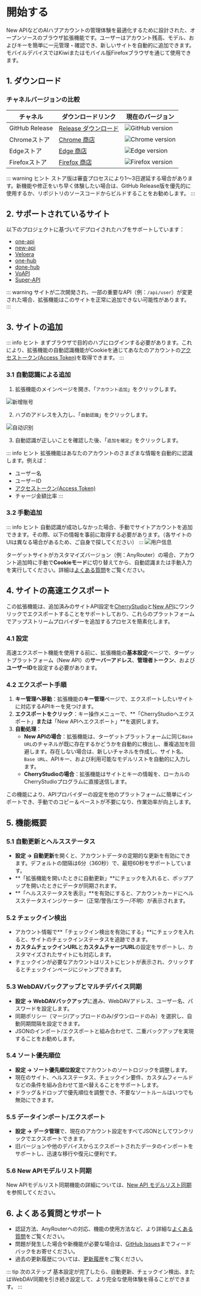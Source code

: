 # 開始する

New APIなどのAIハブアカウントの管理体験を最適化するために設計された、オープンソースのブラウザ拡張機能です。ユーザーはアカウント残高、モデル、およびキーを簡単に一元管理・確認でき、新しいサイトを自動的に追加できます。モバイルデバイスではKiwiまたはモバイル版Firefoxブラウザを通じて使用できます。

## 1. ダウンロード

### チャネルバージョンの比較

| チャネル | ダウンロードリンク | 現在のバージョン |
|------|----------|----------|
| GitHub Release | [Release ダウンロード](https://github.com/qixing-jk/all-api-hub/releases) | ![GitHub version](https://img.shields.io/github/v/release/qixing-jk/all-api-hub?label=GitHub&logo=github&style=flat) |
| Chromeストア | [Chrome 商店](https://chromewebstore.google.com/detail/lapnciffpekdengooeolaienkeoilfeo) | ![Chrome version](https://img.shields.io/chrome-web-store/v/lapnciffpekdengooeolaienkeoilfeo?label=Chrome&logo=googlechrome&style=flat) |
| Edgeストア | [Edge 商店](https://microsoftedge.microsoft.com/addons/detail/pcokpjaffghgipcgjhapgdpeddlhblaa) | ![Edge version](https://img.shields.io/badge/dynamic/json?label=Edge&prefix=v&query=%24.version&url=https%3A%2F%2Fmicrosoftedge.microsoft.com%2Faddons%2Fgetproductdetailsbycrxid%2Fpcokpjaffghgipcgjhapgdpeddlhblaa&logo=microsoftedge&style=flat) |
| Firefoxストア | [Firefox 商店](https://addons.mozilla.org/firefox/addon/%E4%B8%AD%E8%BD%AC%E7%AB%99%E7%AE%A1%E7%90%86%E5%99%A8-all-api-hub/) | ![Firefox version](https://img.shields.io/amo/v/%7Bbc73541a-133d-4b50-b261-36ea20df0d24%7D?label=Firefox&logo=firefoxbrowser&style=flat) |

::: warning ヒント
ストア版は審査プロセスにより1〜3日遅延する場合があります。新機能や修正をいち早く体験したい場合は、GitHub Release版を優先的に使用するか、リポジトリのソースコードからビルドすることをお勧めします。
:::

## 2. サポートされているサイト

以下のプロジェクトに基づいてデプロイされたハブをサポートしています：
- [one-api](https://github.com/songquanpeng/one-api)
- [new-api](https://github.com/QuantumNous/new-api)
- [Veloera](https://github.com/Veloera/Veloera)
- [one-hub](https://github.com/MartialBE/one-hub)
- [done-hub](https://github.com/deanxv/done-hub)
- [VoAPI](https://github.com/VoAPI/VoAPI)
- [Super-API](https://github.com/SuperAI-Api/Super-API)

::: warning
サイトが二次開発され、一部の重要なAPI（例：`/api/user`）が変更された場合、拡張機能はこのサイトを正常に追加できない可能性があります。
:::

## 3. サイトの追加

::: info ヒント
まずブラウザで目的のハブにログインする必要があります。これにより、拡張機能の自動認識機能がCookieを通じてあなたのアカウントの[アクセストークン(Access Token)](#_3-2-手动添加)を取得できます。
:::

### 3.1 自動認識による追加

1. 拡張機能のメインページを開き、「`アカウント追加`」をクリックします。

![新增账号](./static/image/add-account-btn.png)

2. ハブのアドレスを入力し、「`自動認識`」をクリックします。

![自动识别](./static/image/add-account-dialog-btn.png)

3. 自動認識が正しいことを確認した後、「`追加を確定`」をクリックします。

::: info ヒント
拡張機能はあなたのアカウントのさまざまな情報を自動的に認識します。例えば：
- ユーザー名
- ユーザーID
- [アクセストークン(Access Token)](#_3-2-手动添加)
- チャージ金額比率
:::

### 3.2 手動追加

::: info ヒント
自動認識が成功しなかった場合、手動でサイトアカウントを追加できます。その際、以下の情報を事前に取得する必要があります。（各サイトのUIは異なる場合があるため、ご自身で探してください）
:::
![用户信息](./static/image/site-user-info.png)

ターゲットサイトがカスタマイズバージョン（例：AnyRouter）の場合、アカウント追加時に手動で**Cookieモード**に切り替えてから、自動認識または手動入力を実行してください。詳細は[よくある質問](./faq.md#anyrouter-网站报错怎么办)をご覧ください。

## 4. サイトの高速エクスポート

この拡張機能は、追加済みのサイトAPI設定を[CherryStudio](https://github.com/CherryHQ/cherry-studio)と[New API](https://github.com/QuantumNous/new-api)にワンクリックでエクスポートすることをサポートしており、これらのプラットフォームでアップストリームプロバイダーを追加するプロセスを簡素化します。

### 4.1 設定

高速エクスポート機能を使用する前に、拡張機能の**基本設定**ページで、ターゲットプラットフォーム（New API）の**サーバーアドレス**、**管理者トークン**、および**ユーザーID**を設定する必要があります。

### 4.2 エクスポート手順

1. **キー管理へ移動**：拡張機能の**キー管理**ページで、エクスポートしたいサイトに対応するAPIキーを見つけます。
2. **エクスポートをクリック**：キー操作メニューで、**「CherryStudioへエクスポート」**または**「New APIへエクスポート」**を選択します。
3. **自動処理**：
   * **New APIの場合**：拡張機能は、ターゲットプラットフォームに同じ`Base URL`のチャネルが既に存在するかどうかを自動的に検出し、重複追加を回避します。存在しない場合は、新しいチャネルを作成し、サイト名、`Base URL`、APIキー、および利用可能なモデルリストを自動的に入力します。
   * **CherryStudioの場合**：拡張機能はサイトとキーの情報を、ローカルのCherryStudioプログラムに直接送信します。

この機能により、APIプロバイダーの設定を他のプラットフォームに簡単にインポートでき、手動でのコピー＆ペーストが不要になり、作業効率が向上します。

## 5. 機能概要

### 5.1 自動更新とヘルスステータス

- **設定 → 自動更新**を開くと、アカウントデータの定期的な更新を有効にできます。デフォルトの間隔は6分（360秒）で、最短60秒をサポートしています。
- **「拡張機能を開いたときに自動更新」**にチェックを入れると、ポップアップを開いたときにデータが同期されます。
- **「ヘルスステータスを表示」**を有効にすると、アカウントカードにヘルスステータスインジケーター（正常/警告/エラー/不明）が表示されます。

### 5.2 チェックイン検出

- アカウント情報で**「チェックイン検出を有効にする」**にチェックを入れると、サイトのチェックインステータスを追跡できます。
- **カスタムチェックインURL**と**カスタムチャージURL**の設定をサポートし、カスタマイズされたサイトにも対応します。
- チェックインが必要なアカウントはリストにヒントが表示され、クリックするとチェックインページにジャンプできます。

### 5.3 WebDAVバックアップとマルチデバイス同期

- **設定 → WebDAVバックアップ**に進み、WebDAVアドレス、ユーザー名、パスワードを設定します。
- 同期ポリシー（マージ/アップロードのみ/ダウンロードのみ）を選択し、自動同期間隔を設定できます。
- JSONのインポート/エクスポートと組み合わせて、二重バックアップを実現することをお勧めします。

### 5.4 ソート優先順位

- **設定 → ソート優先順位設定**でアカウントのソートロジックを調整します。
- 現在のサイト、ヘルスステータス、チェックイン要件、カスタムフィールドなどの条件を組み合わせて並べ替えることをサポートします。
- ドラッグ＆ドロップで優先順位を調整でき、不要なソートルールはいつでも無効にできます。

### 5.5 データインポート/エクスポート

- **設定 → データ管理**で、現在のアカウント設定をすべてJSONとしてワンクリックでエクスポートできます。
- 旧バージョンや他のデバイスからエクスポートされたデータのインポートをサポートし、迅速な移行や復元に便利です。

### 5.6 New APIモデルリスト同期

New APIモデルリスト同期機能の詳細については、[New API モデルリスト同期](./new-api-model-sync.md)を参照してください。

## 6. よくある質問とサポート

- 認証方法、AnyRouterへの対応、機能の使用方法など、より詳細な[よくある質問](./faq.md)をご覧ください。
- 問題が発生した場合や新機能が必要な場合は、[GitHub Issues](https://github.com/qixing-jk/all-api-hub/issues)までフィードバックをお寄せください。
- 過去の更新履歴については、[更新履歴](https://github.com/qixing-jk/all-api-hub/blob/main/CHANGELOG.md)をご覧ください。

::: tip 次のステップ
基本設定が完了したら、自動更新、チェックイン検出、またはWebDAV同期を引き続き設定して、より完全な使用体験を得ることができます。
:::
